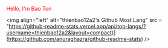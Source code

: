 <body>
  <p style="color:red";>Hello, I'm Bao Ton</p>
</body>

<img align="left" alt="thienbao12a2's Github Most Lang" src = "https://github-readme-stats.vercel.app/api/top-langs/?username=thienbao12a2&layout=compact)](https://github.com/anuraghazra/github-readme-stats) />



